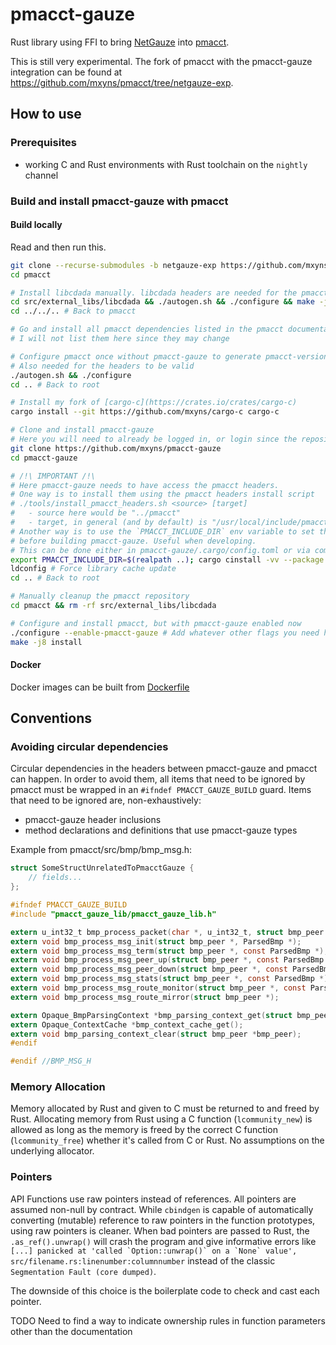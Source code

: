 # pmacct-gauze

Rust library using FFI to bring [NetGauze](https://github.com/netgauze/netgauze)
into [pmacct](https://github.com/pmacct/pmacct).

This is still very experimental. The fork of pmacct with the pmacct-gauze integration can be found
at https://github.com/mxyns/pmacct/tree/netgauze-exp.

## How to use

### Prerequisites

- working C and Rust environments with Rust toolchain on the `nightly` channel

### Build and install pmacct-gauze with pmacct

#### Build locally

Read and then run this.

```bash
git clone --recurse-submodules -b netgauze-exp https://github.com/mxyns/pmacct/ 
cd pmacct

# Install libcdada manually. libcdada headers are needed for the pmacct headers to be valid
cd src/external_libs/libcdada && ./autogen.sh && ./configure && make -j8 install
cd ../../.. # Back to pmacct

# Go and install all pmacct dependencies listed in the pmacct documentation.
# I will not list them here since they may change

# Configure pmacct once without pmacct-gauze to generate pmacct-version.h
# Also needed for the headers to be valid
./autogen.sh && ./configure
cd .. # Back to root

# Install my fork of [cargo-c](https://crates.io/crates/cargo-c)
cargo install --git https://github.com/mxyns/cargo-c cargo-c

# Clone and install pmacct-gauze
# Here you will need to already be logged in, or login since the repository is private 
git clone https://github.com/mxyns/pmacct-gauze
cd pmacct-gauze

# /!\ IMPORTANT /!\
# Here pmacct-gauze needs to have access the pmacct headers.
# One way is to install them using the pmacct headers install script 
# ./tools/install_pmacct_headers.sh <source> [target]
#   - source here would be "../pmacct"
#   - target, in general (and by default) is "/usr/local/include/pmacct"
# Another way is to use the `PMACCT_INCLUDE_DIR` env variable to set the location of the headers
# before building pmacct-gauze. Useful when developing.
# This can be done either in pmacct-gauze/.cargo/config.toml or via command line
export PMACCT_INCLUDE_DIR=$(realpath ..); cargo cinstall -vv --package pmacct-gauze-lib
ldconfig # Force library cache update
cd .. # Back to root

# Manually cleanup the pmacct repository 
cd pmacct && rm -rf src/external_libs/libcdada

# Configure and install pmacct, but with pmacct-gauze enabled now  
./configure --enable-pmacct-gauze # Add whatever other flags you need here
make -j8 install
```

#### Docker

Docker images can be built
from [Dockerfile](https://github.com/mxyns/pmacct/blob/netgauze-exp/docker/pmacct-gauze-base/Dockerfile)

## Conventions

### Avoiding circular dependencies

Circular dependencies in the headers between pmacct-gauze and pmacct can happen.
In order to avoid them, all items that need to be ignored by pmacct must be wrapped in
an `#ifndef PMACCT_GAUZE_BUILD` guard.
Items that need to be ignored are, non-exhaustively:

- pmacct-gauze header inclusions
- method declarations and definitions that use pmacct-gauze types

Example from pmacct/src/bmp/bmp_msg.h:

```c
struct SomeStructUnrelatedToPmacctGauze {
    // fields...
};

#ifndef PMACCT_GAUZE_BUILD
#include "pmacct_gauze_lib/pmacct_gauze_lib.h"

extern u_int32_t bmp_process_packet(char *, u_int32_t, struct bmp_peer *, int *);
extern void bmp_process_msg_init(struct bmp_peer *, ParsedBmp *);
extern void bmp_process_msg_term(struct bmp_peer *, const ParsedBmp *);
extern void bmp_process_msg_peer_up(struct bmp_peer *, const ParsedBmp *);
extern void bmp_process_msg_peer_down(struct bmp_peer *, const ParsedBmp *);
extern void bmp_process_msg_stats(struct bmp_peer *, const ParsedBmp *);
extern void bmp_process_msg_route_monitor(struct bmp_peer *, const ParsedBmp *);
extern void bmp_process_msg_route_mirror(struct bmp_peer *);

extern Opaque_BmpParsingContext *bmp_parsing_context_get(struct bmp_peer *bmp_peer);
extern Opaque_ContextCache *bmp_context_cache_get();
extern void bmp_parsing_context_clear(struct bmp_peer *bmp_peer);
#endif

#endif //BMP_MSG_H
```

### Memory Allocation

Memory allocated by Rust and given to C must be returned to and freed by Rust.
Allocating memory from Rust using a C function (`lcommunity_new`) is allowed as long as the memory is freed by
the correct C function (`lcommunity_free`) whether it's called from C or Rust.
No assumptions on the underlying allocator.

### Pointers

API Functions use raw pointers instead of references. All pointers are assumed non-null by contract.
While `cbindgen` is capable of automatically converting (mutable) reference
to raw pointers in the function prototypes, using raw pointers is cleaner.
When bad pointers are passed to Rust, the `.as_ref().unwrap()` will crash the program
and give informative errors like
```[...] panicked at 'called `Option::unwrap()` on a `None` value', src/filename.rs:linenumber:columnnumber```
instead of the classic `Segmentation Fault (core dumped)`.

The downside of this choice is the boilerplate code to check and cast each pointer.

TODO
Need to find a way to indicate ownership rules in function parameters other than the documentation 
